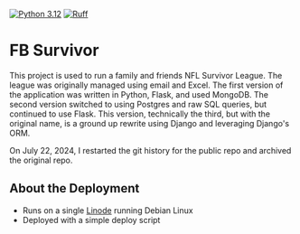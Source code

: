
[![Python 3.12](https://img.shields.io/badge/python-3.12-blue.svg)](https://www.python.org/downloads/release/python-3111/)
[![Ruff](https://img.shields.io/endpoint?url=https://raw.githubusercontent.com/charliermarsh/ruff/main/assets/badge/v1.json)](https://github.com/charliermarsh/ruff)

# FB Survivor
This project is used to run a family and friends NFL Survivor League. The league was originally managed using email and Excel. The first version of the application was written in Python, Flask, and used MongoDB. The second version switched to using Postgres and raw SQL queries, but continued to use Flask. This version, technically the third, but with the original name, is a ground up rewrite using Django and leveraging Django's ORM.  

On July 22, 2024, I restarted the git history for the public repo and archived the original repo.

## About the Deployment
- Runs on a single [Linode](https://www.linode.com/) running Debian Linux
- Deployed with a simple deploy script
